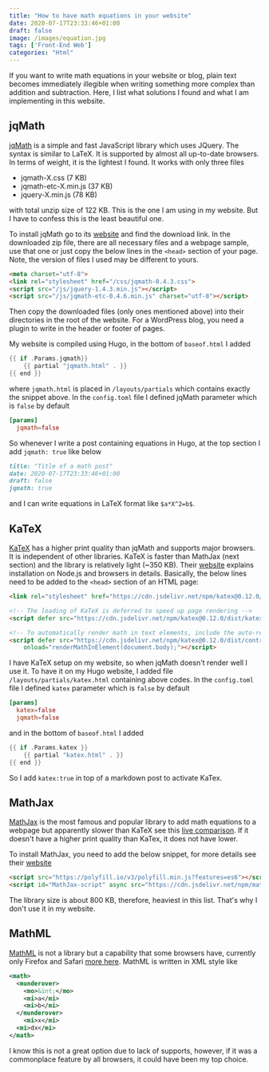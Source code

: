 ```yaml
---
title: "How to have math equations in your website"
date: 2020-07-17T23:33:46+01:00
draft: false
image: /images/equation.jpg
tags: ['Front-End Web']
categories: "Html"
---
```

If you want to write math equations in your website or blog, plain text becomes immediately illegible when
writing something more complex than addition and subtraction. Here, I list what solutions I found and what
I am implementing in this website.

## jqMath

[jqMath](https://mathscribe.com/author/jqmath.html) is a simple and fast JavaScript library which uses
JQuery. The syntax is similar to LaTeX. It is supported
by almost all up-to-date browsers. In terms of weight, it is the lightest I found. It works with only
three files

* jqmath-X.css (7 KB)
* jqmath-etc-X.min.js (37 KB)
* jquery-X.min.js (78 KB)

with total unzip size of 122 KB. This is the one I am using in my website. But I have to confess
this is the least beautiful one.

To install jqMath go to its [website](https://mathscribe.com/author/jqmath.html) and find the download link.
In the downloaded zip file, there are all necessary files and a webpage sample, use that one or just copy the below lines in the `<head>` section of your page. Note, the version
of files I used may be different to yours.

```html
<meta charset="utf-8">
<link rel="stylesheet" href="/css/jqmath-0.4.3.css">
<script src="/js/jquery-1.4.3.min.js"></script>
<script src="/js/jqmath-etc-0.4.6.min.js" charset="utf-8"></script>
```

Then copy the downloaded files (only ones mentioned above) into their directories in the root of the website.
For a WordPress blog, you need a plugin to write in the header or footer of pages.

My website is compiled using Hugo, in the bottom of `baseof.html` I added

```go
{{ if .Params.jqmath}}
    {{ partial "jqmath.html" . }}
{{ end }}
```

where `jqmath.html` is placed in `/layouts/partials` which contains exactly the snippet above.
In the `config.toml` file I defined jqMath parameter which is `false` by default

```toml
[params]
  jqmath=false
```

So whenever I write a post containing equations in Hugo, at the top section I add `jqmath: true` like below

```markdown
title: "Title of a math post"
date: 2020-07-17T23:33:46+01:00
draft: false
jqmath: true
```
and I can write equations in LaTeX format like `$a*X^2=b$`.

## KaTeX

[KaTeX](https://katex.org/) has a higher print quality than jqMath and supports major browsers. It is independent of other libraries. KaTeX is faster than MathJax (next section) and the library is
relatively light (~350 KB). Their [website](https://katex.org/docs/browser.html) explains installation on Node.js and browsers in details. Basically, the below lines need to be added to the `<head>` section of an HTML page:

```HTML
<link rel="stylesheet" href="https://cdn.jsdelivr.net/npm/katex@0.12.0/dist/katex.min.css" integrity="sha384-AfEj0r4/OFrOo5t7NnNe46zW/tFgW6x/bCJG8FqQCEo3+Aro6EYUG4+cU+KJWu/X" crossorigin="anonymous">

<!-- The loading of KaTeX is deferred to speed up page rendering -->
<script defer src="https://cdn.jsdelivr.net/npm/katex@0.12.0/dist/katex.min.js" integrity="sha384-g7c+Jr9ZivxKLnZTDUhnkOnsh30B4H0rpLUpJ4jAIKs4fnJI+sEnkvrMWph2EDg4" crossorigin="anonymous"></script>

<!-- To automatically render math in text elements, include the auto-render extension: -->
<script defer src="https://cdn.jsdelivr.net/npm/katex@0.12.0/dist/contrib/auto-render.min.js" integrity="sha384-mll67QQFJfxn0IYznZYonOWZ644AWYC+Pt2cHqMaRhXVrursRwvLnLaebdGIlYNa" crossorigin="anonymous"
    onload="renderMathInElement(document.body);"></script>
```

I have KaTeX setup on my website, so when jqMath doesn't render well I use it. To have it on my Hugo website,
I added file `/layouts/partials/katex.html` containing above codes.
In the `config.toml` file I defined `katex` parameter which is `false` by default

```toml
[params]
  katex=false
  jqmath=false
```

and in the bottom of `baseof.html` I added

```go
{{ if .Params.katex }}
    {{ partial "katex.html" . }}
{{ end }}
```

So I add `katex:true` in top of a markdown post to activate KaTex.

## MathJax

[MathJax](https://www.mathjax.org/) is the most famous and popular library to add math
 equations to a webpage but apparently slower than KaTeX see this [live comparison](https://www.intmath.com/cg5/katex-mathjax-comparison.php). If it doesn't have a higher print quality than KaTex, it does not have lower.

 To install MathJax, you need to add the below snippet, for more details see their [website](https://www.mathjax.org/#gettingstarted)

 ```HTML
<script src="https://polyfill.io/v3/polyfill.min.js?features=es6"></script>
<script id="MathJax-script" async src="https://cdn.jsdelivr.net/npm/mathjax@3/es5/tex-mml-chtml.js"></script>

 ```

 The library size is about 800 KB, therefore, heaviest in this list. That's why I don't use it in my
 website.


## MathML

[MathML](https://www.w3.org/Math/) is not a library but a capability that some browsers have, currently
only Firefox and Safari [more here](https://www.w3.org/wiki/Math_Tools#Browsers). MathML is written
in XML style like

```xml
<math>
  <munderover>
    <mo>&int;</mo>
    <mi>a</mi>
    <mi>b</mi>
  </munderover>
    <mi>x</mi>
  <mi>dx</mi>
</math>
```

I know this is not
a great option due to lack of supports, however, if it was a commonplace feature by all browsers,
it could have been my top choice.
